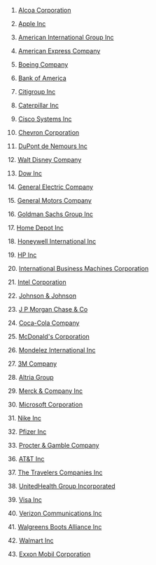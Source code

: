 1. [Alcoa Corporation](https://www.dropbox.com/t/x45aWW1OgVz1Mh2S)

2. [Apple Inc](https://www.dropbox.com/t/fhqMvrefsR30WM9v)

3. [American International Group Inc](https://www.dropbox.com/t/N11LvdrE4OX8IUel)

4. [American Express Company](https://www.dropbox.com/t/wePvNm0lCFSBD90Y)

5. [Boeing Company](https://www.dropbox.com/t/3YcHyNxKMh8bWboX)

6. [Bank of America](https://www.dropbox.com/t/CcAUNoIuQnblJaTB)

7. [Citigroup Inc](https://www.dropbox.com/t/oVN0BdeFijBVklY5)

8. [Caterpillar Inc](https://www.dropbox.com/t/y8YTGTs41IolTIxN)

9. [Cisco Systems Inc](https://www.dropbox.com/t/V1sdn5SzbHlSQaCW)

10. [Chevron Corporation](https://www.dropbox.com/t/DyY2qxbWSklmeEmn)

11. [DuPont de Nemours Inc](https://www.dropbox.com/t/Cx88K3h6Q50lii0s)

12. [Walt Disney Company](https://www.dropbox.com/t/EP0VtMZO3Cj2t85i)

13. [Dow Inc](https://www.dropbox.com/t/EP0VtMZO3Cj2t85i)

14. [General Electric Company](https://www.dropbox.com/t/f2fuyCGcFf5EfmEB)

15. [General Motors Company](https://www.dropbox.com/t/8ImCQXRcJGlNvek9)

16. [Goldman Sachs Group Inc](https://www.dropbox.com/t/08WLrBlP99DewJcN)

17. [Home Depot Inc](https://www.dropbox.com/t/vpIkoTNCk7V9BNWS)

18. [Honeywell International Inc](https://www.dropbox.com/t/QqxtIKhAqg24Ez5j)

19. [HP Inc]()

20. [International Business Machines Corporation](https://www.dropbox.com/t/0nHoTSaCvFivo2lt)

21. [Intel Corporation](https://www.dropbox.com/t/VLlTeoaNVYLX8lvY)

22. [Johnson & Johnson](https://www.dropbox.com/t/hhnrRzCBykgw8Rhk)

23. [J P Morgan Chase & Co](https://www.dropbox.com/t/Z04FNjrhBmOUPiLW)

24. [Coca-Cola Company](https://www.dropbox.com/t/gOvPJo4tbHzVK03A)

25. [McDonald's Corporation](https://www.dropbox.com/t/Y5tPgd0bXpEdekx3)

26. [Mondelez International Inc](https://www.dropbox.com/t/AdckRvqtGf3wiQ11)

27. [3M Company](https://www.dropbox.com/t/P0BlkkXt8RUWm0iH)

28. [Altria Group](https://www.dropbox.com/t/VUf5P9D5gBxuGFlr)

29. [Merck & Company Inc](https://www.dropbox.com/t/QKQFw0mHUGM3kZWg)

30. [Microsoft Corporation](https://www.dropbox.com/t/ptITuQZ0AdAb3rV4)

31. [Nike Inc](https://www.dropbox.com/t/TQm1OQJ3PsO4km0x)

32. [Pfizer Inc](https://www.dropbox.com/t/jAw7AeCd0o1ZdWQr)

33. [Procter & Gamble Company](https://www.dropbox.com/t/DdltYle9QZ35J6ce)

36. [AT&T Inc](https://www.dropbox.com/t/LtvyG0dEr9vh9BWr)

37. [The Travelers Companies Inc](https://www.dropbox.com/t/2DVS92P9VE01sJFr)

38. [UnitedHealth Group Incorporated](https://www.dropbox.com/t/BkqxK7Oc6jgqszGJ)

39. [Visa Inc](https://www.dropbox.com/t/eCrqQLbE4KPe3mWS)

40. [Verizon Communications Inc](https://www.dropbox.com/t/7wX2Y1CSoVMopCZt)

41. [Walgreens Boots Alliance Inc](https://www.dropbox.com/t/hmyRMBVpBrqskRdQ)

42. [Walmart Inc](https://www.dropbox.com/t/eUfv5tfFCBBabOOJ)

43. [Exxon Mobil Corporation](https://www.dropbox.com/t/L0Vze0enN6vdDgFD)
